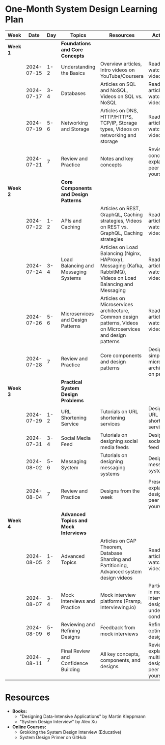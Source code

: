 # One-Month System Design Learning Plan

| Week       | Date       | Day | Topics                                  | Resources                                                                                                        | Activities                                                    | Completed |
| ---------- | ---------- | --- | --------------------------------------- | ---------------------------------------------------------------------------------------------------------------- | ------------------------------------------------------------- | --------- |
| **Week 1** |            |     | **Foundations and Core Concepts**       |                                                                                                                  |                                                               |           |
|            | 2024-07-15 | 1-2 | Understanding the Basics                | Overview articles, Intro videos on YouTube/Coursera                                                              | Read and watch videos                                         | [ ]       |
|            | 2024-07-17 | 3-4 | Databases                               | Articles on SQL and NoSQL, Videos on SQL vs. NoSQL                                                               | Read articles, watch videos                                   | [ ]       |
|            | 2024-07-19 | 5-6 | Networking and Storage                  | Articles on DNS, HTTP/HTTPS, TCP/IP, Storage types, Videos on networking and storage                             | Read articles, watch videos                                   | [ ]       |
|            | 2024-07-21 | 7   | Review and Practice                     | Notes and key concepts                                                                                           | Review concepts, explain to a peer or yourself                | [ ]       |
| **Week 2** |            |     | **Core Components and Design Patterns** |                                                                                                                  |                                                               |           |
|            | 2024-07-22 | 1-2 | APIs and Caching                        | Articles on REST, GraphQL, Caching strategies, Videos on REST vs. GraphQL, Caching strategies                    | Read articles, watch videos                                   | [ ]       |
|            | 2024-07-24 | 3-4 | Load Balancing and Messaging Systems    | Articles on Load Balancing (Nginx, HAProxy), Messaging (Kafka, RabbitMQ), Videos on Load Balancing and Messaging | Read articles, watch videos                                   | [ ]       |
|            | 2024-07-26 | 5-6 | Microservices and Design Patterns       | Articles on Microservices architecture, Common design patterns, Videos on Microservices and design patterns      | Read articles, watch videos                                   | [ ]       |
|            | 2024-07-28 | 7   | Review and Practice                     | Core components and design patterns                                                                              | Design a simple microservice architecture on paper            | [ ]       |
| **Week 3** |            |     | **Practical System Design Problems**    |                                                                                                                  |                                                               |           |
|            | 2024-07-29 | 1-2 | URL Shortening Service                  | Tutorials on URL shortening services                                                                             | Design a URL shortening service                               | [ ]       |
|            | 2024-07-31 | 3-4 | Social Media Feed                       | Tutorials on designing social media feeds                                                                        | Design a social media feed                                    | [ ]       |
|            | 2024-08-02 | 5-6 | Messaging System                        | Tutorials on designing messaging systems                                                                         | Design a messaging system                                     | [ ]       |
|            | 2024-08-04 | 7   | Review and Practice                     | Designs from the week                                                                                            | Present and explain your designs to a peer or yourself        | [ ]       |
| **Week 4** |            |     | **Advanced Topics and Mock Interviews** |                                                                                                                  |                                                               |           |
|            | 2024-08-05 | 1-2 | Advanced Topics                         | Articles on CAP Theorem, Database Sharding and Partitioning, Advanced system design videos                       | Read articles, watch videos                                   | [ ]       |
|            | 2024-08-07 | 3-4 | Mock Interviews and Practice            | Mock interview platforms (Pramp, Interviewing.io)                                                                | Participate in mock interviews, design under timed conditions | [ ]       |
|            | 2024-08-09 | 5-6 | Reviewing and Refining Designs          | Feedback from mock interviews                                                                                    | Refine and optimize designs                                   | [ ]       |
|            | 2024-08-11 | 7   | Final Review and Confidence Building    | All key concepts, components, and designs                                                                        | Review all, explain multiple designs to a peer or yourself    | [ ]       |

# Resources

- **Books:**
  - "Designing Data-Intensive Applications" by Martin Kleppmann
  - "System Design Interview" by Alex Xu
- **Online Courses:**
  - Grokking the System Design Interview (Educative)
  - System Design Primer on GitHub
